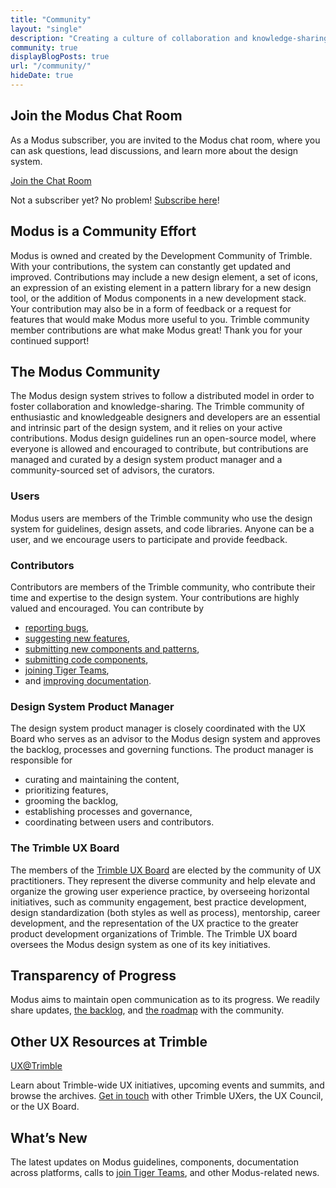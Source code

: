 ```yaml
---
title: "Community"
layout: "single"
description: "Creating a culture of collaboration and knowledge-sharing."
community: true
displayBlogPosts: true
url: "/community/"
hideDate: true
---
```


## Join the Modus Chat Room

As a Modus subscriber, you are invited to the Modus chat room, where you can ask questions, lead discussions, and learn more about the design system.

<a href="https://chat.google.com/room/AAAAexugR1k"
    class="btn btn-primary m-2" target="_blank" rel="nofollow">Join the Chat Room</a>

Not a subscriber yet? No problem! [Subscribe here](https://docs.google.com/forms/d/e/1FAIpQLSc5-PBOzJjT2Q8r5Pg7BPYzae-rz5fg5ySSBcHwfhBneUkvWg/viewform?usp=sf_link)!

## Modus is a Community Effort

Modus is owned and created by the Development Community of Trimble. With your contributions, the system can constantly get updated and improved. Contributions may include a new design element, a set of icons, an expression of an existing element in a pattern library for a new design tool, or the addition of Modus components in a new development stack. Your contribution may also be in a form of feedback or a request for features that would make Modus more useful to you. Trimble community member contributions are what make Modus great! Thank you for your continued support!

## The Modus Community

The Modus design system strives to follow a distributed model in order to foster collaboration and knowledge-sharing. The Trimble community of enthusiastic and knowledgeable designers and developers are an essential and intrinsic part of the design system, and it relies on your active contributions. Modus design guidelines run an open-source model, where everyone is allowed and encouraged to contribute, but contributions are managed and curated by a design system product manager and a community-sourced set of advisors, the curators.

### Users

Modus users are members of the Trimble community who use the design system for guidelines, design assets, and code libraries. Anyone can be a user, and we encourage users to participate and provide feedback.

### Contributors

Contributors are members of the Trimble community, who contribute their time and expertise to the design system. Your contributions are highly valued and encouraged. You can contribute by

- [reporting bugs](/community/contact/),
- [suggesting new features](/community/contact/),
- [submitting new components and patterns](/community/contribution-process/),
- [submitting code components](https://trimble-oss.github.io/contribute/),
- [joining Tiger Teams](/community/tiger-teams/),
- and [improving documentation](/community/contact/).

### Design System Product Manager

The design system product manager is closely coordinated with the UX Board who serves as an advisor to the Modus design system and approves the backlog, processes and governing functions. The product manager is responsible for

- curating and maintaining the content,
- prioritizing features,
- grooming the backlog,
- establishing processes and governance,
- coordinating between users and contributors.

### The Trimble UX Board

The members of the [Trimble UX Board](https://sites.google.com/trimble.com/trimble-ux/ux-council/ux-council-board?authuser=0) are elected by the community of UX practitioners. They represent the diverse community and help elevate and organize the growing user experience practice, by overseeing horizontal initiatives, such as community engagement, best practice development, design standardization (both styles as well as process), mentorship, career development, and the representation of the UX practice to the greater product development organizations of Trimble. The Trimble UX board oversees the Modus design system as one of its key initiatives.

## Transparency of Progress

Modus aims to maintain open communication as to its progress. We readily share updates, [the backlog](https://github.com/orgs/trimble-oss/projects/5/views/1), and [the roadmap](https://confluence.trimble.tools/display/DDS/Modus+Roadmap) with the community.

## Other UX Resources at Trimble

[UX@Trimble](https://sites.google.com/trimble.com/trimble-ux/home)

Learn about Trimble-wide UX initiatives, upcoming events and summits, and browse the archives. [Get in touch](https://sites.google.com/trimble.com/trimble-ux/people) with other Trimble UXers, the UX Council, or the UX Board.

## What’s New

The latest updates on Modus guidelines, components, documentation across platforms, calls to [join Tiger Teams](/community/tiger-teams/), and other Modus-related news.
